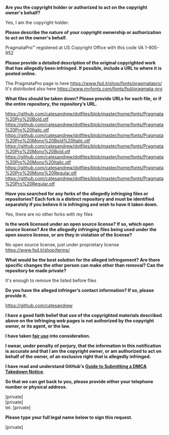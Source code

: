 **Are you the copyright holder or authorized to act on the copyright owner's behalf?**

Yes, I am the copyright holder.

**Please describe the nature of your copyright ownership or authorization to act on the owner's behalf.**

PragmataPro™ registered at US Copyright Office with this code VA 1-905-952

**Please provide a detailed description of the original copyrighted work that has allegedly been infringed. If possible, include a URL to where it is posted online.**

The PragmataPro page is here https://www.fsd.it/shop/fonts/pragmatapro/  
It's distributed also here https://www.myfonts.com/fonts/fsd/pragmata-pro

**What files should be taken down? Please provide URLs for each file, or if the entire repository, the repository’s URL.**

https://github.com/catesandrew/dotfiles/blob/master/home/fonts/Pragmata%20Pro%20Bold.otf  
https://github.com/catesandrew/dotfiles/blob/master/home/fonts/Pragmata%20Pro%20Italic.otf  
https://github.com/catesandrew/dotfiles/blob/master/home/fonts/Pragmata%20Pro%20Mono%20Bold%20Italic.otf  
https://github.com/catesandrew/dotfiles/blob/master/home/fonts/Pragmata%20Pro%20Mono%20Bold.otf  
https://github.com/catesandrew/dotfiles/blob/master/home/fonts/Pragmata%20Pro%20Mono%20Italic.otf  
https://github.com/catesandrew/dotfiles/blob/master/home/fonts/Pragmata%20Pro%20Mono%20Regular.otf  
https://github.com/catesandrew/dotfiles/blob/master/home/fonts/Pragmata%20Pro%20Regular.otf

**Have you searched for any forks of the allegedly infringing files or repositories? Each fork is a distinct repository and must be identified separately if you believe it is infringing and wish to have it taken down.**

Yes, there are no other forks with my files

**Is the work licensed under an open source license? If so, which open source license? Are the allegedly infringing files being used under the open source license, or are they in violation of the license?**

No open source license, just under proprietary license  
https://www.fsd.it/shop/terms/

**What would be the best solution for the alleged infringement? Are there specific changes the other person can make other than removal? Can the repository be made private?**

It's enough to remove the listed before files

**Do you have the alleged infringer’s contact information? If so, please provide it.**

https://github.com/catesandrew

**I have a good faith belief that use of the copyrighted materials described above on the infringing web pages is not authorized by the copyright owner, or its agent, or the law.**

**I have taken <a href="https://www.lumendatabase.org/topics/22">fair use</a> into consideration.**

**I swear, under penalty of perjury, that the information in this notification is accurate and that I am the copyright owner, or am authorized to act on behalf of the owner, of an exclusive right that is allegedly infringed.**

**I have read and understand GitHub's <a href="https://docs.github.com/articles/guide-to-submitting-a-dmca-takedown-notice/">Guide to Submitting a DMCA Takedown Notice</a>.**

**So that we can get back to you, please provide either your telephone number or physical address.**

[private]  
[private]  
tel. [private]

**Please type your full legal name below to sign this request.**

[private]
